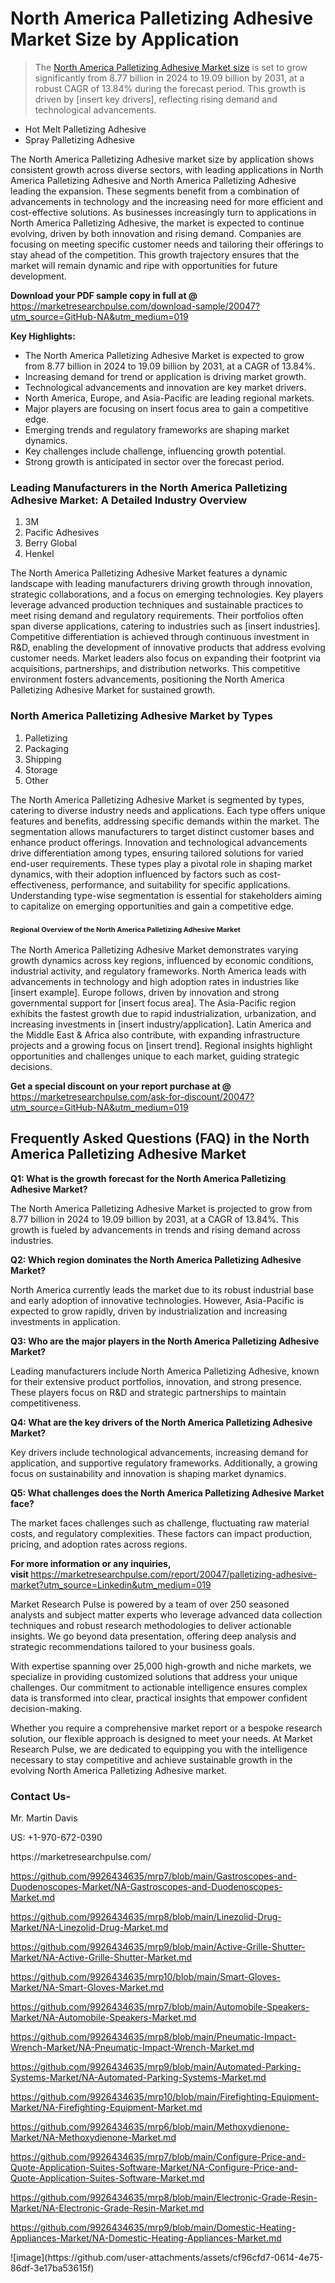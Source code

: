 <h1>North America Palletizing Adhesive Market&nbsp;Size by Application</h1><blockquote><p>The <a href="https://marketresearchpulse.com/download-sample/20047?utm_source=GitHub-NA&amp;utm_medium=019">North America Palletizing Adhesive Market size</a> is set to grow significantly from 8.77 billion in 2024 to 19.09 billion by 2031, at a robust CAGR of 13.84% during the forecast period. This growth is driven by [insert key drivers], reflecting rising demand and technological advancements.</p></blockquote><ul><li>Hot Melt Palletizing Adhesive<li> Spray Palletizing Adhesive</li></ul><p>The North America Palletizing Adhesive market size by application shows consistent growth across diverse sectors, with leading applications in North America Palletizing Adhesive and North America Palletizing Adhesive leading the expansion. These segments benefit from a combination of advancements in technology and the increasing need for more efficient and cost-effective solutions. As businesses increasingly turn to applications in North America Palletizing Adhesive, the market is expected to continue evolving, driven by both innovation and rising demand. Companies are focusing on meeting specific customer needs and tailoring their offerings to stay ahead of the competition. This growth trajectory ensures that the market will remain dynamic and ripe with opportunities for future development.</p><p><strong>Download your PDF sample copy in full at @ </strong><a href="https://marketresearchpulse.com/download-sample/20047?utm_source=GitHub-NA&amp;utm_medium=019">https://marketresearchpulse.com/download-sample/20047?utm_source=GitHub-NA&amp;utm_medium=019</a></p><p><strong>Key Highlights: </strong></p><ul><li>The North America Palletizing Adhesive Market is expected to grow from 8.77 billion in 2024 to 19.09 billion by 2031, at a CAGR of 13.84%.</li><li>Increasing demand for trend or application is driving market growth.</li><li>Technological advancements and innovation are key market drivers.</li><li>North America, Europe, and Asia-Pacific are leading regional markets.</li><li>Major players are focusing on insert focus area to gain a competitive edge.</li><li>Emerging trends and regulatory frameworks are shaping market dynamics.</li><li>Key challenges include challenge, influencing growth potential.</li><li>Strong growth is anticipated in sector over the forecast period.</li></ul><h3>Leading Manufacturers in the North America Palletizing Adhesive Market: A Detailed Industry Overview</h3><ol><li>3M</li><li>Pacific Adhesives</li><li>Berry Global</li><li>Henkel</li></ol><div class="flex max-w-full flex-col flex-grow"><div class="min-h-8 text-message flex w-full flex-col items-end gap-2 whitespace-normal break-words [.text-message+&amp;]:mt-5" dir="auto" data-message-author-role="assistant" data-message-id="fd8432e4-4910-450d-b182-61b7bfb0a01f" data-message-model-slug="gpt-4o"><div class="flex w-full flex-col gap-1 empty:hidden first:pt-[3px]"><div class="markdown prose w-full break-words dark:prose-invert light"><p>The North America Palletizing Adhesive Market features a dynamic landscape with leading manufacturers driving growth through innovation, strategic collaborations, and a focus on emerging technologies. Key players leverage advanced production techniques and sustainable practices to meet rising demand and regulatory requirements. Their portfolios often span diverse applications, catering to industries such as [insert industries]. Competitive differentiation is achieved through continuous investment in R&amp;D, enabling the development of innovative products that address evolving customer needs. Market leaders also focus on expanding their footprint via acquisitions, partnerships, and distribution networks. This competitive environment fosters advancements, positioning the North America Palletizing Adhesive Market for sustained growth.</p></div></div></div></div><h3>North America Palletizing Adhesive Market by Types</h3><ol><li>Palletizing<li> Packaging<li> Shipping<li> Storage<li> Other</li></ol><div class="flex max-w-full flex-col flex-grow"><div class="min-h-8 text-message flex w-full flex-col items-end gap-2 whitespace-normal break-words [.text-message+&amp;]:mt-5" dir="auto" data-message-author-role="assistant" data-message-id="084470be-0bb7-4664-bddf-5156b4f41249" data-message-model-slug="gpt-4o-mini"><div class="flex w-full flex-col gap-1 empty:hidden first:pt-[3px]"><div class="markdown prose w-full break-words dark:prose-invert light"><p>The North America Palletizing Adhesive Market is segmented by types, catering to diverse industry needs and applications. Each type offers unique features and benefits, addressing specific demands within the market. The segmentation allows manufacturers to target distinct customer bases and enhance product offerings. Innovation and technological advancements drive differentiation among types, ensuring tailored solutions for varied end-user requirements. These types play a pivotal role in shaping market dynamics, with their adoption influenced by factors such as cost-effectiveness, performance, and suitability for specific applications. Understanding type-wise segmentation is essential for stakeholders aiming to capitalize on emerging opportunities and gain a competitive edge.</p></div></div></div></div><h3><span style="font-size: 11px;">Regional Overview of the North America Palletizing Adhesive Market</span></h3><div class="flex max-w-full flex-col flex-grow"><div class="min-h-8 text-message flex w-full flex-col items-end gap-2 whitespace-normal break-words [.text-message+&amp;]:mt-5" dir="auto" data-message-author-role="assistant" data-message-id="e9038762-ce64-4e30-91c9-9bd413514231" data-message-model-slug="gpt-4o-mini"><div class="flex w-full flex-col gap-1 empty:hidden first:pt-[3px]"><div class="markdown prose w-full break-words dark:prose-invert light"><p>The North America Palletizing Adhesive Market demonstrates varying growth dynamics across key regions, influenced by economic conditions, industrial activity, and regulatory frameworks. North America leads with advancements in technology and high adoption rates in industries like [insert example]. Europe follows, driven by innovation and strong governmental support for [insert focus area]. The Asia-Pacific region exhibits the fastest growth due to rapid industrialization, urbanization, and increasing investments in [insert industry/application]. Latin America and the Middle East &amp; Africa also contribute, with expanding infrastructure projects and a growing focus on [insert trend]. Regional insights highlight opportunities and challenges unique to each market, guiding strategic decisions.</p></div></div></div></div><p><strong>Get a special discount on your report purchase at @ </strong><a href="https://marketresearchpulse.com/ask-for-discount/20047?utm_source=GitHub-NA&amp;utm_medium=019">https://marketresearchpulse.com/ask-for-discount/20047?utm_source=GitHub-NA&amp;utm_medium=019</a></p><h2>Frequently Asked Questions (FAQ) in the North America Palletizing Adhesive Market</h2><p><strong>Q1: What is the growth forecast for the North America Palletizing Adhesive Market?</strong></p><p>The North America Palletizing Adhesive Market is projected to grow from 8.77 billion in 2024 to 19.09 billion by 2031, at a CAGR of 13.84%. This growth is fueled by advancements in trends and rising demand across industries.</p><p><strong>Q2: Which region dominates the North America Palletizing Adhesive Market?</strong></p><p>North America currently leads the market due to its robust industrial base and early adoption of innovative technologies. However, Asia-Pacific is expected to grow rapidly, driven by industrialization and increasing investments in application.</p><p><strong>Q3: Who are the major players in the North America Palletizing Adhesive Market?</strong></p><p>Leading manufacturers include North America Palletizing Adhesive, known for their extensive product portfolios, innovation, and strong presence. These players focus on R&amp;D and strategic partnerships to maintain competitiveness.</p><p><strong>Q4: What are the key drivers of the North America Palletizing Adhesive Market?</strong></p><p>Key drivers include technological advancements, increasing demand for application, and supportive regulatory frameworks. Additionally, a growing focus on sustainability and innovation is shaping market dynamics.</p><p><strong>Q5: What challenges does the North America Palletizing Adhesive Market face?</strong></p><p>The market faces challenges such as challenge, fluctuating raw material costs, and regulatory complexities. These factors can impact production, pricing, and adoption rates across regions.</p><p><strong>For more information or any inquiries, visit&nbsp;</strong><a href="https://marketresearchpulse.com/report/20047/palletizing-adhesive-market?utm_source=Linkedin&utm_medium=019">https://marketresearchpulse.com/report/20047/palletizing-adhesive-market?utm_source=Linkedin&utm_medium=019</a></p><p>Market Research Pulse is powered by a team of over 250 seasoned analysts and subject matter experts who leverage advanced data collection techniques and robust research methodologies to deliver actionable insights. We go beyond data presentation, offering deep analysis and strategic recommendations tailored to your business goals.</p><p>With expertise spanning over 25,000 high-growth and niche markets, we specialize in providing customized solutions that address your unique challenges. Our commitment to actionable intelligence ensures complex data is transformed into clear, practical insights that empower confident decision-making.</p><p>Whether you require a comprehensive market report or a bespoke research solution, our flexible approach is designed to meet your needs. At Market Research Pulse, we are dedicated to equipping you with the intelligence necessary to stay competitive and achieve sustainable growth in the evolving North America Palletizing Adhesive market.</p><h3><strong>Contact Us-</strong></h3><p>Mr. Martin Davis</p><p>US: +1-970-672-0390</p><p>https://marketresearchpulse.com/</p><p><a href="https://github.com/9926434635/mrp7/blob/main/Gastroscopes-and-Duodenoscopes-Market/NA-Gastroscopes-and-Duodenoscopes-Market.md">https://github.com/9926434635/mrp7/blob/main/Gastroscopes-and-Duodenoscopes-Market/NA-Gastroscopes-and-Duodenoscopes-Market.md</a></p><p><a href="https://github.com/9926434635/mrp8/blob/main/Linezolid-Drug-Market/NA-Linezolid-Drug-Market.md">https://github.com/9926434635/mrp8/blob/main/Linezolid-Drug-Market/NA-Linezolid-Drug-Market.md</a></p><p><a href="https://github.com/9926434635/mrp9/blob/main/Active-Grille-Shutter-Market/NA-Active-Grille-Shutter-Market.md">https://github.com/9926434635/mrp9/blob/main/Active-Grille-Shutter-Market/NA-Active-Grille-Shutter-Market.md</a></p><p><a href="https://github.com/9926434635/mrp10/blob/main/Smart-Gloves-Market/NA-Smart-Gloves-Market.md">https://github.com/9926434635/mrp10/blob/main/Smart-Gloves-Market/NA-Smart-Gloves-Market.md</a></p><p><a href="https://github.com/9926434635/mrp7/blob/main/Automobile-Speakers-Market/NA-Automobile-Speakers-Market.md">https://github.com/9926434635/mrp7/blob/main/Automobile-Speakers-Market/NA-Automobile-Speakers-Market.md</a></p><p><a href="https://github.com/9926434635/mrp8/blob/main/Pneumatic-Impact-Wrench-Market/NA-Pneumatic-Impact-Wrench-Market.md">https://github.com/9926434635/mrp8/blob/main/Pneumatic-Impact-Wrench-Market/NA-Pneumatic-Impact-Wrench-Market.md</a></p><p><a href="https://github.com/9926434635/mrp9/blob/main/Automated-Parking-Systems-Market/NA-Automated-Parking-Systems-Market.md">https://github.com/9926434635/mrp9/blob/main/Automated-Parking-Systems-Market/NA-Automated-Parking-Systems-Market.md</a></p><p><a href="https://github.com/9926434635/mrp10/blob/main/Firefighting-Equipment-Market/NA-Firefighting-Equipment-Market.md">https://github.com/9926434635/mrp10/blob/main/Firefighting-Equipment-Market/NA-Firefighting-Equipment-Market.md</a></p><p><a href="https://github.com/9926434635/mrp6/blob/main/Methoxydienone-Market/NA-Methoxydienone-Market.md">https://github.com/9926434635/mrp6/blob/main/Methoxydienone-Market/NA-Methoxydienone-Market.md</a></p><p><a href="https://github.com/9926434635/mrp7/blob/main/Configure-Price-and-Quote-Application-Suites-Software-Market/NA-Configure-Price-and-Quote-Application-Suites-Software-Market.md">https://github.com/9926434635/mrp7/blob/main/Configure-Price-and-Quote-Application-Suites-Software-Market/NA-Configure-Price-and-Quote-Application-Suites-Software-Market.md</a></p><p><a href="https://github.com/9926434635/mrp8/blob/main/Electronic-Grade-Resin-Market/NA-Electronic-Grade-Resin-Market.md">https://github.com/9926434635/mrp8/blob/main/Electronic-Grade-Resin-Market/NA-Electronic-Grade-Resin-Market.md</a></p><p><a href="https://github.com/9926434635/mrp9/blob/main/Domestic-Heating-Appliances-Market/NA-Domestic-Heating-Appliances-Market.md">https://github.com/9926434635/mrp9/blob/main/Domestic-Heating-Appliances-Market/NA-Domestic-Heating-Appliances-Market.md</a></p>
![image](https://github.com/user-attachments/assets/cf96cfd7-0614-4e75-86df-3e17ba53615f)

